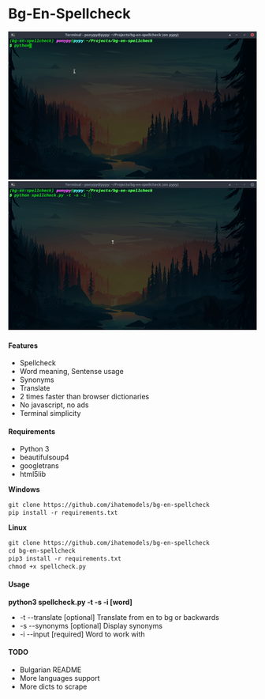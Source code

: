 # Bg-En-Spellcheck

<div>
<img src="/img/gif-en.gif"
 alt="en-spellcheck"
 />
</div>

<div>
<img src="/img/gif-bg.gif"
 alt="en-spellcheck"
 />
</div>


#### Features

- Spellcheck
- Word meaning, Sentense usage
- Synonyms 
- Translate 
- 2 times faster than browser dictionaries
- No javascript, no ads 
- Terminal simplicity

#### Requirements

- Python 3
- beautifulsoup4
- googletrans
- html5lib

**Windows**

```
git clone https://github.com/ihatemodels/bg-en-spellcheck
pip install -r requirements.txt 
```

**Linux**

```
git clone https://github.com/ihatemodels/bg-en-spellcheck
cd bg-en-spellcheck
pip3 install -r requirements.txt 
chmod +x spellcheck.py  
```

#### Usage

**python3 spellcheck.py -t -s -i [word]**

- -t --translate [optional] Translate from en to bg or backwards
- -s --synonyms [optional] Display synonyms 
- -i --input [required] Word to work with

#### TODO

- Bulgarian README
- More languages support 
- More dicts to scrape 
